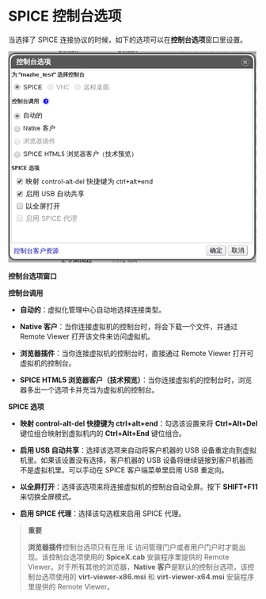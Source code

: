 # SPICE 控制台选项

当选择了 SPICE 连接协议的时候，如下的选项可以在**控制台选项**窗口里设置。

![](../images/vm-console-options-spice.png)

**控制台选项窗口**

**控制台调用**

* **自动的**：虚拟化管理中心自动地选择连接类型。

* **Native 客户**：当你连接虚拟机的控制台时，将会下载一个文件，并通过 Remote Viewer 打开该文件来访问虚拟机。

* **浏览器插件**：当你连接虚拟机的控制台时，直接通过 Remote Viewer 打开可虚拟机的控制台。

* **SPICE HTML5 浏览器客户（技术预览）**：当你连接虚拟机的控制台时，浏览器多出一个选项卡并充当为虚拟机的控制台。

**SPICE 选项**

* **映射 control-alt-del 快捷键为 ctrl+alt+end**：勾选该设置来将 **Ctrl+Alt+Del** 键位组合映射到虚拟机内的 **Ctrl+Alt+End** 键位组合。

* **启用 USB 自动共享**：选择该选项来自动将客户机器的 USB 设备重定向到虚拟机里。如果该设置没有选择，客户机器的 USB 设备将继续链接到客户机器而不是虚拟机里。可以手动在 SPICE 客户端菜单里启用 USB 重定向。

* **以全屏打开**：选择该选项来将连接虚拟机的控制台自动全屏。按下 **SHIFT+F11** 来切换全屏模式。

* **启用 SPICE 代理**：选择该勾选框来启用 SPICE 代理。


> **重要**
>
> **浏览器插件**控制台选项只有在用 IE 访问管理门户或者用户门户时才能出现。该控制台选项使用的 **SpiceX.cab** 安装程序里提供的 Remote Viewer。对于所有其他的浏览器，**Native 客户**是默认的控制台选项，该控制台选项使用的 **virt-viewer-x86.msi** 和 **virt-viewer-x64.msi** 安装程序里提供的 Remote Viewer。
